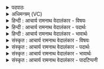 <details><summary>पदपाठः</summary>

अभि꣢। गा꣡वः꣢꣯। अ꣣धन्विषुः। आ꣡पः꣢꣯। न। प्र꣣व꣡ता꣢। य꣣तीः꣢। पु꣣ना꣢नाः। इ꣡न्द्र꣢꣯म्। आ꣣शत। ९६२।
</details>

<details><summary>अधिमन्त्रम् (VC)</summary>

- पवमानः सोमः
- असितः काश्यपो देवलो वा
- गायत्री
- षड्जः
</details>

<details><summary>हिन्दी : आचार्य रामनाथ वेदालंकार - विषयः</summary>

अगले मन्त्र में पुनः उसी विषय का वर्णन है।
</details>

<details><summary>हिन्दी : आचार्य रामनाथ वेदालंकार - पदार्थः</summary>

पदार्थान्वयभाषाः -  (प्रवता) ढालू प्रदेश पर (यतीः) बहते हुए (आपः न) जलों के समान (गावः) गतिमय अर्थात् सक्रिय ब्रह्मानन्दरूप सोमरस की धाराएँ (अभि अधन्विषुः) जीवात्मा की ओर दौड़ रही हैं। (पुनानाः) पवित्रता करती हुई वे (इन्द्रम्) जीवात्मा को (आशत) व्याप्त कर रही हैं ॥२॥ यहाँ उपमालङ्कार है ॥२॥
</details>

<details><summary>हिन्दी : आचार्य रामनाथ वेदालंकार - भावार्थः</summary>

भावार्थभाषाः -  जल जैसे निचले प्रदेश की ओर दौड़ते हुए उस प्रदेश को पवित्र करते हैं,वैसे ही ब्रह्मानन्द नम्र जीवात्मा के प्रति दौड़ते हुए उसे पवित्र करते हैं ॥२॥
</details>

<details><summary>संस्कृत : आचार्य रामनाथ वेदालंकार - विषयः</summary>

अथ पुनस्तमेव विषयमाह।
</details>

<details><summary>संस्कृत : आचार्य रामनाथ वेदालंकार - पदार्थः</summary>

पदार्थान्वयभाषाः -  (प्रवता) प्रवणवता देशेन (यतीः) गच्छन्त्यः, प्रवहन्त्यः (आपः न) उदकानि इव (गावः२) गतिमयाः सक्रियाः ब्रह्मानन्दसोमधाराः (अभि अधन्विषुः) जीवात्मानं प्रति धावन्ति। (पुनानाः) पवित्रतां कुर्वाणाः ताः (इन्द्रम्) जीवात्मानम् (आशत) व्याप्नुवन्ति ॥२॥ अत्रोपमालङ्कारः ॥२॥
</details>

<details><summary>संस्कृत : आचार्य रामनाथ वेदालंकार - भावार्थः</summary>

भावार्थभाषाः -  आपो यथा निम्नप्रदेशं प्रति धावन्त्यस्तं पवित्रयन्ति तथैव ब्रह्मानन्दा नम्रं जीवात्मानं प्रति द्रवन्तस्तं पुनन्ति ॥२॥
</details>

<details><summary>संस्कृत : आचार्य रामनाथ वेदालंकार - पादटिप्पनी</summary>

टिप्पणी:   १. ऋ० ९।२४।२। २. गावः आदित्यरश्मयः उदकानि सोमरसा गावश्च—इति वि०।
</details>